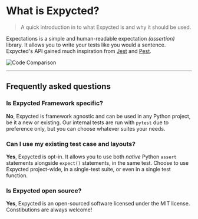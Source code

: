 # What is Expycted?

> A quick introduction in to what Expycted is and why it should be used.

Expectations is a simple and human-readable expectation *(assertion)* library. It allows you to write your tests like you would a sentence.
Expycted's API gained much inspiration from [Jest](https://jestjs.io/docs/expect) and [Pest](https://pestphp.com/docs/expectations).

![Code Comparison](/code-comparison.png)

<hr /> 

## Frequently asked questions

### Is Expycted Framework specific?

**No**, Expycted is framework agnostic and can be used in any Python project, be it a new or existing. Our internal tests are run with `pytest` due to preference only, but you can choose whatever suites your needs.

### Can I use my existing test case and layouts?

**Yes**, Expycted is opt-in. It allows you to use both *native* Python `assert` statements alongside `expect()` statements, in the same test. Choose to use Expycted project-wide, in a single-test suite, or even in a single test function.

### Is Expycted open source?

**Yes**, Expycted is an open-sourced software licensed under the MIT license. Constibutions are always welcome!
